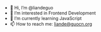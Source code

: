 - 👋 Hi, I’m @liandeguo
- 👀 I’m interested in Frontend Development
- 🌱 I’m currently learning JavaScript
- 📫 How to reach me: liande@guocn.org

<!---
liandeguo/liandeguo is a ✨ special ✨ repository because its `README.md` (this file) appears on your GitHub profile.
You can click the Preview link to take a look at your changes.
--->
